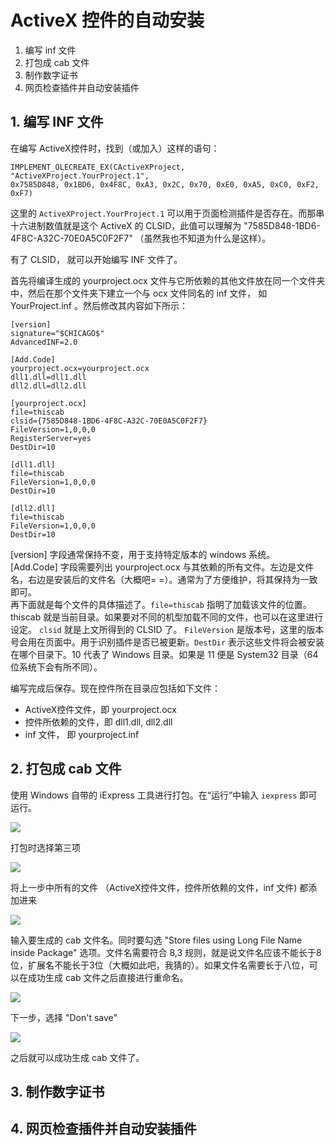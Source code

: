 #	ActiveX 控件的自动安装

1.	编写 inf 文件
2.	打包成 cab 文件
3.	制作数字证书
4.	网页检查插件并自动安装插件

##	1. 编写 INF 文件

在编写 ActiveX控件时，找到（或加入）这样的语句：

	IMPLEMENT_OLECREATE_EX(CActiveXProject, "ActiveXProject.YourProject.1",
	0x7585D848, 0x1BD6, 0x4F8C, 0xA3, 0x2C, 0x70, 0xE0, 0xA5, 0xC0, 0xF2, 0xF7)

这里的 `ActiveXProject.YourProject.1` 可以用于页面检测插件是否存在。而那串十六进制数值就是这个 ActiveX 的 CLSID，此值可以理解为 "7585D848-1BD6-4F8C-A32C-70E0A5C0F2F7" （虽然我也不知道为什么是这样）。

有了 CLSID， 就可以开始编写 INF 文件了。

首先将编译生成的 yourproject.ocx 文件与它所依赖的其他文件放在同一个文件夹中，然后在那个文件夹下建立一个与 ocx 文件同名的 inf 文件， 如 YourProject.inf 。然后修改其内容如下所示：

	[version]
	signature="$CHICAGO$"
	AdvancedINF=2.0
	
	[Add.Code]
	yourproject.ocx=yourproject.ocx
	dll1.dll=dll1.dll
	dll2.dll=dll2.dll
	
	[yourproject.ocx]
	file=thiscab    
	clsid={7585D848-1BD6-4F8C-A32C-70E0A5C0F2F7}
	FileVersion=1,0,0,0
	RegisterServer=yes
	DestDir=10
	
	[dll1.dll]
	file=thiscab
	FileVersion=1,0,0,0
	DestDir=10
	
	[dll2.dll]
	file=thiscab
	FileVersion=1,0,0,0
	DestDir=10

[version] 字段通常保持不变，用于支持特定版本的 windows 系统。  
[Add.Code] 字段需要列出 yourproject.ocx 与其依赖的所有文件。左边是文件名，右边是安装后的文件名（大概吧= =）。通常为了方便维护，将其保持为一致即可。  
再下面就是每个文件的具体描述了。`file=thiscab` 指明了加载该文件的位置。thiscab 就是当前目录。如果要对不同的机型加载不同的文件，也可以在这里进行设定。 `clsid` 就是上文所得到的 CLSID 了。 `FileVersion` 是版本号，这里的版本号会用在页面中。用于识别插件是否已被更新。`DestDir` 表示这些文件将会被安装在哪个目录下。10 代表了 Windows 目录。如果是 11 便是 System32 目录（64 位系统下会有所不同）。

编写完成后保存。现在控件所在目录应包括如下文件：

-	ActiveX控件文件，即 yourproject.ocx
-	控件所依赖的文件，即 dll1.dll, dll2.dll
-	inf 文件， 即 yourproject.inf

##	2.	打包成 cab 文件

使用 Windows 自带的 iExpress 工具进行打包。在“运行”中输入 `iexpress` 即可运行。

![](https://raw.github.com/wliu6v/KnowEasy/master/img/BrowsePlugin_01.png)


打包时选择第三项

![](https://raw.github.com/wliu6v/KnowEasy/master/img/BrowsePlugin_02.png)


将上一步中所有的文件 （ActiveX控件文件，控件所依赖的文件，inf 文件) 都添加进来

![](https://raw.github.com/wliu6v/KnowEasy/master/img/BrowsePlugin_03.png)

输入要生成的 cab 文件名。同时要勾选 "Store files using Long File Name inside Package" 选项。文件名需要符合 8,3 规则，就是说文件名应该不能长于8位，扩展名不能长于3位（大概如此吧，我猜的）。如果文件名需要长于八位，可以在成功生成 cab 文件之后直接进行重命名。

![](https://raw.github.com/wliu6v/KnowEasy/master/img/BrowsePlugin_04.png)

下一步，选择 "Don't save"

![](https://raw.github.com/wliu6v/KnowEasy/master/img/BrowsePlugin_05.png)

之后就可以成功生成 cab 文件了。

##	3.	制作数字证书

##	4.	网页检查插件并自动安装插件